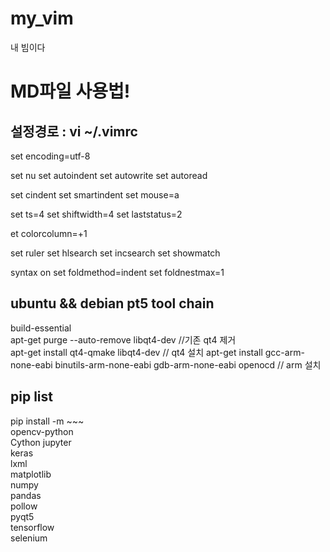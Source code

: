 # my_vim
내 빔이다

# MD파일 사용법!
[^1]:문장의 끝에 스페이스바를 두번누르던지 엔터를 두번눌러야지 다음줄로 넘어갑니다.  
[^2]:# 을 이용하여 정할수 있으며 아래와 같이 #의 개수에 따라 크기가 달라집니다.  
[^3]:강조는 ** **을 강조하고 싶은 부분의 양쪽을 감싸주면 됩니다.**  
[^4]:기울임체는 *** ***을 기울이고 싶은 부분의 양쪽을 감싸주면 됩니다.***  
[^5]:취소선은 ~~ ~~을 취소선을 넣고싶은 부분의 양쪾을 감싸주면 됩니다.~~  
[^6]:코드 넣기 기능은 ''' ```언어 ```로 감싸주면 되고 자동 하이라이트를 지원합니다.  
[^7]:인용을 하려면 문장 앞에 >를 붙이면 됩니다.    

## 설정경로 : vi ~/.vimrc
set encoding=utf-8

set nu
set autoindent
set autowrite
set autoread

set cindent
set smartindent
set mouse=a

set ts=4
set shiftwidth=4
set laststatus=2

et colorcolumn=+1

set ruler
set hlsearch
set incsearch
set showmatch

syntax on
set foldmethod=indent
set foldnestmax=1
  
## ubuntu && debian pt5 tool chain  
build-essential  
apt-get purge --auto-remove libqt4-dev //기존 qt4 제거  
apt-get install qt4-qmake libqt4-dev // qt4 설치
apt-get install gcc-arm-none-eabi binutils-arm-none-eabi gdb-arm-none-eabi openocd // arm 설치  

  
## pip list  
pip install -m ~~~  
opencv-python  
Cython
jupyter  
keras  
lxml  
matplotlib  
numpy  
pandas  
pollow  
pyqt5  
tensorflow  
selenium  

